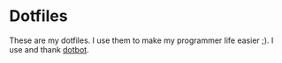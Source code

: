 # Dotfiles

These are my dotfiles. I use them to make my programmer life easier ;). I use and thank [dotbot](https://github.com/anishathalye/dotbot).
